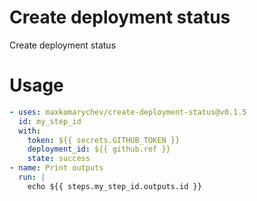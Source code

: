 # Create deployment status

Create deployment status

# Usage


```yaml
- uses: maxkomarychev/create-deployment-status@v0.1.5
  id: my_step_id
  with:
    token: ${{ secrets.GITHUB_TOKEN }}
    deployment_id: ${{ github.ref }}
    state: success
- name: Print outputs
  run: |
    echo ${{ steps.my_step_id.outputs.id }}
```
